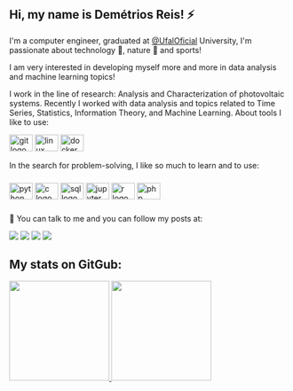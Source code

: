 ## Hi, my name is Demétrios Reis! ⚡ 

I'm a computer engineer, graduated at [@UfalOficial](https://twitter.com/UfalOficial) University, I'm passionate about technology 🔭, nature 🌱 and sports!

I am very interested in developing myself more and more in data analysis and machine learning topics!

 I work in the line of research: Analysis and Characterization of photovoltaic systems. Recently I worked with data analysis and topics related to Time Series, Statistics, Information Theory, and Machine Learning. About tools I like to use: 
<div align="left">
<img src="https://cdn.jsdelivr.net/gh/devicons/devicon/icons/git/git-original.svg" height="30" width="42" alt="git logo"  />
<img src="https://cdn.jsdelivr.net/gh/devicons/devicon/icons/linux/linux-original.svg" height="30" width="42" alt="linux logo"  />
<img src="https://cdn.jsdelivr.net/gh/devicons/devicon/icons/docker/docker-original.svg" height="30" width="42" alt="docker logo"  />
   <div> 

In the search for problem-solving, I like so much to learn and to use: 

###
<div align="left">
  <img src="https://cdn.jsdelivr.net/gh/devicons/devicon/icons/python/python-original.svg" height="30" width="42" alt="python logo"  />
   <!-- 
  <img src="https://cdn.jsdelivr.net/gh/devicons/devicon/icons/html5/html5-original.svg" height="30" width="42" alt="html5 logo"  />
  <img src="https://cdn.jsdelivr.net/gh/devicons/devicon/icons/css3/css3-original.svg" height="30" width="42" alt="css3 logo"  /> -->
  <img src="https://cdn.jsdelivr.net/gh/devicons/devicon/icons/c/c-original.svg" height="30" width="42" alt="c logo"  />
   <img src="https://cdn.jsdelivr.net/gh/devicons/devicon/icons/sql/sql-original.svg" height="30" width="42" alt="sql logo"  />
  <img src="https://cdn.jsdelivr.net/gh/devicons/devicon/icons/jupyter/jupyter-original.svg" height="30" width="42" alt="jupyter logo"  />
  <img src="https://cdn.jsdelivr.net/gh/devicons/devicon/icons/r/r-original.svg" height="30" width="42" alt="r logo"  />
  <img src="https://cdn.jsdelivr.net/gh/devicons/devicon/icons/php/php-original.svg" height="30" width="42" alt="php logo"  />
  
</div>

###
  
💬 You can talk to me and you can follow my posts at: 

  <div> 

  <a href="https://www.linkedin.com/in/demetrios-reis" target="_blank"><img src="https://img.shields.io/badge/-LinkedIn-%230077B5?style=for-the-badge&logo=linkedin&logoColor=white" target="_blank"></a> 
   <a href="https://medium.com/@demetrios_reis" target="_blank"><img src="https://img.shields.io/badge/-medium-%230077B5?style=for-the-badge&logo=medium&logoColor=white" target="_blank"></a> 
 <a href="[https://discord.gg/wagxzStdcR](https://discord.com/channels/936431517893279754/936431518358835330)" target="_blank"><img src="https://img.shields.io/badge/Discord-7289DA?style=for-the-badge&logo=discord&logoColor=white" target="_blank"></a> 
  <a href = "mailto:demetriosreis1@gmail.com "><img src="https://img.shields.io/badge/-Gmail-%23333?style=for-the-badge&logo=gmail&logoColor=white" target="_blank"></a>
   <!-- <a href="https://www.youtube.com" target="_blank"><img src="https://img.shields.io/badge/YouTube-FF0000?style=for-the-badge&logo=youtube&logoColor=white" target="_blank"></a> -->
  
</div>

## My stats on GitGub: 

<div align="left">
  <a href="https://github.com/Reis25">
  <img height="180em" src="https://github-readme-stats.vercel.app/api?username=Reis25&show_icons=true&theme=react&include_all_commits=true&count_private=true"/>
  <img height="180em" src="https://github-readme-stats.vercel.app/api/top-langs/?username=Reis25&layout=compact&langs_count=7&theme=react"/>
</div>

  


 <!--![Ashutosh's github activity graph](https://activity-graph.herokuapp.com/graph?username=Reis25&theme=react-dark) -->
